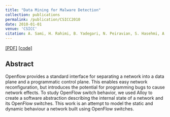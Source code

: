 ```yaml
---
title: "Data Mining for Malware Detection"
collection: publications
permalink: /publication/CSICC2010
date: 2010-01-01
venue: 'CSICC'
citation: A. Sami, H. Rahimi, B. Yadegari, N. Peiravian, S. Hasehmi, A. Hamze. ACM-SAC (2010)
---
```

[[PDF]](http://www.cs.bu.edu/techreports/pdf/2013-007-open-flow-switch-alloy-model.pdf)
[[code]](file:///Users/sbahargam/Pictures/bu%20website/public_html/files/openFlow.als)

## Abstract
Openflow provides a standard interface for separating a network into a data plane and a programmatic control
plane. This enables easy network reconfiguration, but introduces
the potential for programming bugs to cause network effects.
To study OpenFlow switch behavior, we used Alloy to create a
software abstraction describing the internal state of a network
and its OpenFlow switches. This work is an attempt to model the
static and dynamic behaviour a network built using OpenFlow
switches.

